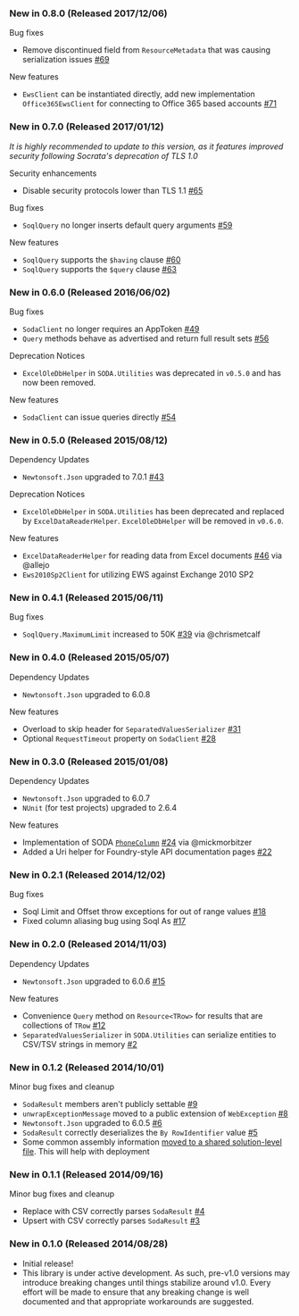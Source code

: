 ### New in 0.8.0 (Released 2017/12/06)

Bug fixes

  - Remove discontinued field from `ResourceMetadata` that was causing serialization issues [#69](https://github.com/CityofSantaMonica/SODA.NET/issues/69)

New features

  - `EwsClient` can be instantiated directly, add new implementation `Office365EwsClient` for connecting to Office 365 based accounts [#71](https://github.com/CityofSantaMonica/SODA.NET/pull/71)

### New in 0.7.0 (Released 2017/01/12)

*It is highly recommended to update to this version, as it features improved security following Socrata's deprecation of TLS 1.0*

Security enhancements

  - Disable security protocols lower than TLS 1.1 [#65](https://github.com/CityofSantaMonica/SODA.NET/issues/65)

Bug fixes

  - `SoqlQuery` no longer inserts default query arguments [#59](https://github.com/CityofSantaMonica/SODA.NET/issues/59)

New features

  - `SoqlQuery` supports the `$having` clause [#60](https://github.com/CityofSantaMonica/SODA.NET/issues/60)
  - `SoqlQuery` supports the `$query` clause [#63](https://github.com/CityofSantaMonica/SODA.NET/issues/63)

### New in 0.6.0 (Released 2016/06/02)

Bug fixes

  - `SodaClient` no longer requires an AppToken [#49](https://github.com/CityofSantaMonica/SODA.NET/issues/49)
  - `Query` methods behave as advertised and return full result sets [#56](https://github.com/CityofSantaMonica/SODA.NET/issues/56)

Deprecation Notices

  - `ExcelOleDbHelper` in `SODA.Utilities` was deprecated in `v0.5.0` and has now been removed.

New features

  - `SodaClient` can issue queries directly [#54](https://github.com/CityofSantaMonica/SODA.NET/issues/54)

### New in 0.5.0 (Released 2015/08/12)

Dependency Updates

  - `Newtonsoft.Json` upgraded to 7.0.1 [#43](https://github.com/CityofSantaMonica/SODA.NET/issues/43)

Deprecation Notices

  - `ExcelOleDbHelper` in `SODA.Utilities` has been deprecated and replaced by `ExcelDataReaderHelper`. `ExcelOleDbHelper` will be removed in `v0.6.0`.

New features

  - `ExcelDataReaderHelper` for reading data from Excel documents [#46](https://github.com/CityofSantaMonica/SODA.NET/pull/46) via @allejo
  - `Ews2010Sp2Client` for utilizing EWS against Exchange 2010 SP2

### New in 0.4.1 (Released 2015/06/11)

Bug fixes

  - `SoqlQuery.MaximumLimit` increased to 50K [#39](https://github.com/CityofSantaMonica/SODA.NET/issues/39) via @chrismetcalf

### New in 0.4.0 (Released 2015/05/07)

Dependency Updates

  - `Newtonsoft.Json` upgraded to 6.0.8

New features

  - Overload to skip header for `SeparatedValuesSerializer` [#31](https://github.com/CityofSantaMonica/SODA.NET/issues/31)
  - Optional `RequestTimeout` property on `SodaClient` [#28](https://github.com/CityofSantaMonica/SODA.NET/issues/28)

### New in 0.3.0 (Released 2015/01/08)

Dependency Updates

  - `Newtonsoft.Json` upgraded to 6.0.7
  - `NUnit` (for test projects) upgraded to 2.6.4
  
New features

  - Implementation of SODA [`PhoneColumn`](https://support.socrata.com/hc/en-us/articles/202949918-Importing-Data-Types-and-You-) [#24](https://github.com/CityofSantaMonica/SODA.NET/pull/24) via @mickmorbitzer
  - Added a Uri helper for Foundry-style API documentation pages [#22](https://github.com/CityofSantaMonica/SODA.NET/issues/22)

### New in 0.2.1 (Released 2014/12/02)

Bug fixes
  
  - Soql Limit and Offset throw exceptions for out of range values [#18](https://github.com/CityofSantaMonica/SODA.NET/issues/18)
  - Fixed column aliasing bug using Soql As [#17](https://github.com/CityofSantaMonica/SODA.NET/issues/17) 

### New in 0.2.0 (Released 2014/11/03)

Dependency Updates

  - `Newtonsoft.Json` upgraded to 6.0.6 [#15](https://github.com/CityofSantaMonica/SODA.NET/issues/15)

New features

  - Convenience `Query` method on `Resource<TRow>` for results that are collections of `TRow` [#12](https://github.com/CityofSantaMonica/SODA.NET/issues/12)
  - `SeparatedValuesSerializer` in `SODA.Utilities` can serialize entities to CSV/TSV strings in memory [#2](https://github.com/CityofSantaMonica/SODA.NET/issues/2)

### New in 0.1.2 (Released 2014/10/01)

Minor bug fixes and cleanup

  - `SodaResult` members aren't publicly settable [#9](https://github.com/CityofSantaMonica/SODA.NET/issues/9)
  - `unwrapExceptionMessage` moved to a public extension of `WebException` [#8](https://github.com/CityofSantaMonica/SODA.NET/issues/8)
  - `Newtonsoft.Json` upgraded to 6.0.5 [#6](https://github.com/CityofSantaMonica/SODA.NET/issues/6)
  - `SodaResult` correctly deserializes the `By RowIdentifier` value [#5](https://github.com/CityofSantaMonica/SODA.NET/issues/5)
  - Some common assembly information [moved to a shared solution-level file](https://github.com/CityofSantaMonica/SODA.NET/commit/5cf686018b49fcd7883561b8a37ec214246d07e6). This will help with deployment

### New in 0.1.1 (Released 2014/09/16)

Minor bug fixes and cleanup
  
  - Replace with CSV correctly parses `SodaResult` [#4](https://github.com/CityofSantaMonica/SODA.NET/issues/4) 
  - Upsert with CSV correctly parses `SodaResult` [#3](https://github.com/CityofSantaMonica/SODA.NET/issues/3)

### New in 0.1.0 (Released 2014/08/28)

  - Initial release!
  - This library is under active development. As such, pre-v1.0 versions may introduce breaking changes until things stabilize around v1.0. Every effort will be made to ensure that any breaking change is well documented and that appropriate workarounds are suggested. 
